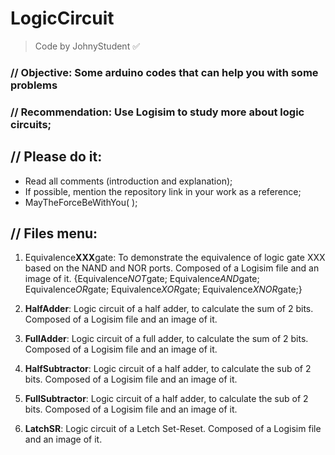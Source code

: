 # LogicCircuit
> Code by JohnyStudent :white_check_mark:
### // Objective: Some arduino codes that can help you with some problems
### // Recommendation: Use Logisim to study more about logic circuits;
## // Please do it:
  - Read all comments (introduction and explanation);
  - If possible, mention the repository link in your work as a reference;
  - MayTheForceBeWithYou( );

## // Files menu:
  1. Equivalence**XXX**gate: To demonstrate the equivalence of logic gate XXX based on the NAND and NOR ports. Composed of a Logisim file and an image of it.
 {Equivalence*NOT*gate; Equivalence*AND*gate; Equivalence*OR*gate; Equivalence*XOR*gate; Equivalence*XNOR*gate;}
  
  2. **HalfAdder**: Logic circuit of a half adder, to calculate the sum of 2 bits. Composed of a Logisim file and an image of it.
  3. **FullAdder**: Logic circuit of a full adder, to calculate the sum of 2 bits. Composed of a Logisim file and an image of it.
  4. **HalfSubtractor**: Logic circuit of a half adder, to calculate the sub of 2 bits. Composed of a Logisim file and an image of it.
  5. **FullSubtractor**: Logic circuit of a half adder, to calculate the sub of 2 bits. Composed of a Logisim file and an image of it.
  6. **LatchSR**: Logic circuit of a Letch Set-Reset. Composed of a Logisim file and an image of it.

